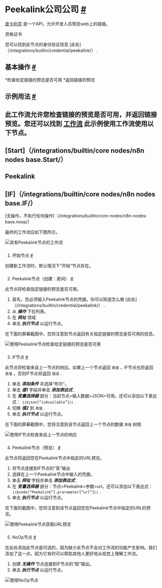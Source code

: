 


 Peekalink公司公司
 [#](#peekalink "永久链接")
=============================================



[皮卡利克](https://peekalink.io) 
 是一个API，允许开发人员预览web上的链接。
 




 资格证书
 



 您可以找到此节点的身份验证信息
 [此处]（/integrations/builtin/credential/peekalink/）
 .
 




 基本操作
 [#](#基本操作 "永久链接")
-----------------------------------------------------------


*检查给定链接的预览是否可用
*返回链接的预览



 示例用法
 [#](#示例用法 "永久链接")
-----------------------------------------------------



 此工作流允许您检查链接的预览是否可用，并返回链接预览。您还可以找到
 [工作流](https://n8n.io/workflows/935) 
 此示例使用工作流使用以下节点。
-
 [Start]（/integrations/builtin/core nodes/n8n nodes base.Start/）
 -
 Peekalink
 -
 [IF]（/integrations/builtin/core nodes/n8n nodes base.IF/）
 -
 [无操作，不执行任何操作]（/integrations/builtin/core-nodes/n8n-nodes-base.noop/）




 最终的工作流应如下图所示。
 



![具有Peekalink节点的工作流](https://d33wubrfki0l68.cloudfront.net/6ae0834464c63132b6cdde791c0f3f59b68dce4e/b75b4/_images/integrations/builtin/app-nodes/peekalink/workflow.png)



### 
 1. 开始节点
 [#](#1-start-node "永久链接")



 创建新工作流时，默认情况下“开始”节点存在。
 


### 
 2. Peekalink节点（创建：房间）
 [#](#2-peekalink-node-create-room "永久链接")



 此节点将检查指定链接的预览是否可用。
 


1. 首先，您必须输入Peekalink节点的凭据。你可以知道怎么做
 [此处]（/integrations/builtin/credential/peekalink/）
 .
2. 从
 ***操作***
 下拉列表。
3. 在
 ***网址***
 领域
4. 单击
 ***执行节点***
 以运行节点。



 在下面的屏幕截图中，您将注意到节点返回有关指定链接的预览是否可用的信息。
 



![使用Peekalink节点检查给定链接的预览是否可用](https://d33wubrfki0l68.cloudfront.net/53edafc08054b1d3d7a424f95b147ccbfde86562/68918/_images/integrations/builtin/app-nodes/peekalink/peekalink_node.png)



### 
 3. IF节点
 [#](#3-if-node "永久链接")



 此节点将检查来自上一节点的响应。如果上一个节点返回
 `真值`
 ，IF节点也将返回
 `真值`
 ，否则IF节点将返回
 `错误`
 .
 


1. 单击
 ***添加条件***
 并选择“布尔”。
2. 单击
 ***值1***
 字段并单击
 ***添加表达式***
 .
3. 在
 ***变量选择器***
 部分：当前节点>输入数据>JSON>可用。还可以添加以下表达式：
 `｛｛$json[“isAvailable”]｝｝`
 .
4. 切换
 ***值2***
 到
 `真值`
 .
5. 单击
 ***执行节点***
 以运行节点。



 在下面的屏幕截图中，您将注意到该节点返回上一个节点的数据
 `真值`
 树枝
 



![使用IF节点检查来自上一节点的响应](https://d33wubrfki0l68.cloudfront.net/0a436cfffb2d258cf67f0b3c78ee3888a6315f67/96da2/_images/integrations/builtin/app-nodes/peekalink/if_node.png)



### 
 4. Peekalink节点（预览）
 [#](#4-peekalink-node-preview "永久链接")



 此节点将返回您在Peekalink节点中指定的URL预览。
 


1. 将节点连接到IF节点的“真”输出
2. 选择在上一个Peekalink节点中输入的凭据。
3. 单击
 ***网址***
 字段并单击
 ***添加表达式***
 .
4. 在
 ***变量选择器***
 部分：节点>Peekalink>参数>url。还可以添加以下表达式：
 `｛｛$node[“Peekalink”].prarameter[“url”]｝｝`
 .
5. 单击
 ***执行节点***
 以运行节点。



 在下面的截图中，您将注意到该节点返回您在Peekalink节点中指定的URL的预览。
 



![使用Peekalink节点获取URL预览](https://d33wubrfki0l68.cloudfront.net/9ef6cb1812d6809f8f66b2c880474035a8a9b7cf/effdd/_images/integrations/builtin/app-nodes/peekalink/peekalink1_node.png)



### 
 5. NoOp节点
 [#](#5-noop-node "永久链接")



 在此处添加此节点是可选的，因为缺少此节点不会对工作流的功能产生影响。我们添加了这一点，因为它有时可以帮助其他人更好地从视觉上理解工作流。
 


1. 创建
 ***无操作***
 节点连接到IF节点的“假”输出。
2. 单击
 ***执行节点***
 以运行节点。



![使用NoOp节点](https://d33wubrfki0l68.cloudfront.net/66d45d96c4e05079d3dc165647cb1d119182eab8/3e457/_images/integrations/builtin/app-nodes/peekalink/noop_node.png)






